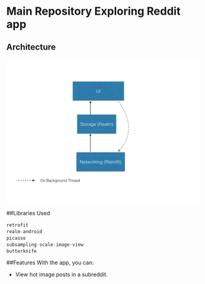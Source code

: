 # Main Repository Exploring Reddit app

## Architecture
![Image of Yaktocat](https://github.com/pvnptl/exploring-reddit/blob/master/screenshots/architecture.jpeg)

##Libraries Used

```java
retrofit
realm-android
picasso
subsampling-scale-image-view
butterknife
```
##Features
With the app, you can:
- View hot image posts in a subreddit.
